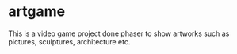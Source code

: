 # artgame
This is a video game project done phaser to show artworks such as pictures, sculptures, architecture etc.
